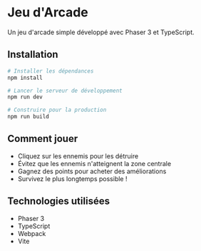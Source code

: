 # Jeu d'Arcade

Un jeu d'arcade simple développé avec Phaser 3 et TypeScript.

## Installation

```bash
# Installer les dépendances
npm install

# Lancer le serveur de développement
npm run dev

# Construire pour la production
npm run build
```

## Comment jouer

- Cliquez sur les ennemis pour les détruire
- Évitez que les ennemis n'atteignent la zone centrale
- Gagnez des points pour acheter des améliorations
- Survivez le plus longtemps possible !

## Technologies utilisées

- Phaser 3
- TypeScript
- Webpack
- Vite 